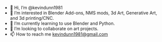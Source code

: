 - 👋 Hi, I’m @kevindunn1981
- 👀 I’m interested in Blender Add-ons, NMS mods, 3d Art, Generative Art, and 3d printing/CNC.
- 🌱 I’m currently learning to use Blender and Python.
- 💞️ I’m looking to collaborate on art projects.
- 📫 How to reach me kevindunn1981@gmail.com

<!---
kevindunn1981/kevindunn1981 is a ✨ special ✨ repository because its `README.md` (this file) appears on your GitHub profile.
You can click the Preview link to take a look at your changes.
--->

